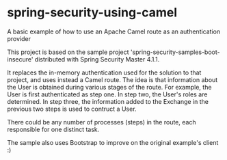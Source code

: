 # spring-security-using-camel
A basic example of how to use an Apache Camel route as an authentication provider

This project is based on the sample project 'spring-security-samples-boot-insecure' distributed with Spring Security Master 4.1.1.

It replaces the in-memory authentication used for the solution to that project, and uses instead a Camel route. 
The idea is that information about the User is obtained during various stages of the route. For example, the User is
first authenticated as step one. In step two, the User's roles are determined. In step three, the information added to the
Exchange in the previous two steps is used to contruct a User.

There could be any number of processes (steps) in the route, each responsible for one distinct task. 

The sample also uses Bootstrap to improve on the original example's client :)

